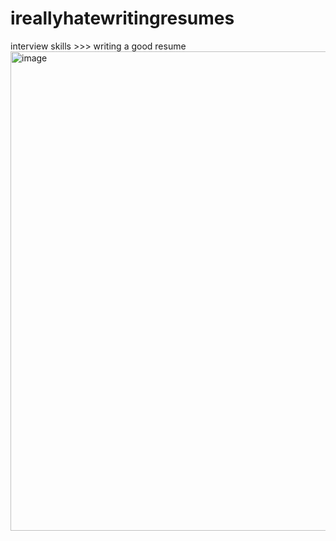 # ireallyhatewritingresumes
 interview skills >>> writing a good resume
<img width="767" alt="image" src="https://github.com/user-attachments/assets/f934be70-4bb4-4166-875b-a40a3b9b729a" />
